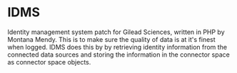 # IDMS
Identity management system patch for Gilead Sciences, written in PHP by Montana Mendy. This is to make sure the quality of data is at it's finest when logged. IDMS does this by by retrieving identity information from the connected data sources and storing the information in the connector space as connector space objects. 
